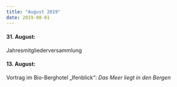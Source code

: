 ```yaml
---
title: "August 2019"
date: 2019-08-01
---
```


#### **31\. August:**

Jahresmitgliederversammlung

#### **13\. August:**

Vortrag im Bio-Berghotel „Ifenblick“: _Das Meer liegt in den Bergen_
